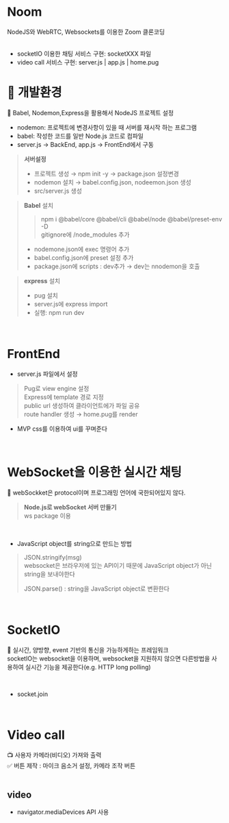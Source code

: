 # Noom  
NodeJS와 WebRTC, Websockets를 이용한 Zoom 클론코딩  
<br>
- socketIO 이용한 채팅 서비스 구현: socketXXX 파일  
- video call 서비스 구현: server.js | app.js | home.pug  

# :blue_heart: 개발환경  
:star2: Babel, Nodemon,Express을 활용해서 NodeJS 프로젝트 설정  
+ nodemon: 프로젝트에 변경사항이 있을 때 서버를 재시작 하는 프로그램  
+ babel: 작성한 코드를 일반 Node.js 코드로 컴파일  
+ server.js → BackEnd, app.js → FrontEnd에서 구동  

> **서버설정**
> + 프로젝트 생성 → npm init -y → package.json 설정변경  
> + nodemon 설치 → babel.config.json, nodeemon.json 생성  
> + src/server.js 생성  
  
> **Babel** 설치  
>> npm i @babel/core @babel/cli @babel/node @babel/preset-env -D  
>> gitignore에 /node_modules 추가  
> + nodemone.json에 exec 명령어 추가  
> + babel.config.json에 preset 설정 추가  
> + package.json에 scripts : dev추가 → dev는 nnodemon을 호출  
  
> **express** 설치  
> + pug 설치  
> + server.js에 express import  
> + 실행: npm run dev  
  
<br>

# FrontEnd  
+ server.js 파일에서 설정  
> Pug로 view engine 설정  
> Express에 template 경로 지정  
> public url 생성하여 클라이언트에가 파일 공유  
> route handler 생성 → home.pug를 render  

+ MVP css를 이용하여 ui를 꾸며준다  

<br>

# WebSocket을 이용한 실시간 채팅  
:star2: webSockket은 protocol이며 프로그래밍 언어에 국한되어있지 않다.  
> **Node.js로 webSocket 서버 만들기**  
> ws package 이용  

<br>

+ JavaScript object를 string으로 만드는 방법  
> JSON.stringify(msg)  
> websocket은 브라우저에 있는 API이기 때문에 JavaScript object가 아닌 string을 보내야한다  
>  
> JSON.parse() : string을 JavaScript object로 변환한다  

<br>

# SocketIO  
:star2: 실시간, 양방향, event 기반의 통신을 가능하게하는 프레임워크  
socketIO는 websocket을 이용하며, websocket을 지원하지 않으면 다른방법을 사용하여 실시간 기능을 제공한다(e.g. HTTP long polling)  

<br>  

+ socket.join
<br>

# Video call  
:tv: 사용자 카메라(비디오) 가져와 출력  
:white_check_mark: 버튼 제작 : 마이크 음소거 설정, 카메라 조작 버튼  
<br>

## video  
+ navigator.mediaDevices API 사용  